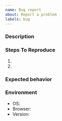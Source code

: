 ```yaml
---
name: Bug report
about: Report a problem
labels: bug
---
```


### Description

### Steps To Reproduce
1.
2.

### Expected behavior

### Environment
- OS:
- Browser:
- Version:


